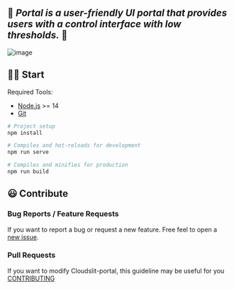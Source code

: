 🌈 _**Portal** is a user-friendly UI portal that provides users with a control interface with low thresholds._ 🌈
---

![image](https://user-images.githubusercontent.com/34047788/178912108-eccd2819-e4b3-4d8e-9dd3-d1c2b16458fd.png)


## 💪🏻 Start

Required Tools: 
- [Node.js](https://nodejs.org/en/download/) >= 14
- [Git](https://git-scm.com/downloads) 


```bash
# Project setup
npm install

# Compiles and hot-reloads for development
npm run serve

# Compiles and minifies for production
npm run build
```

## 😃 Contribute

### Bug Reports / Feature Requests
If you want to report a bug or request a new feature. Free feel to open a [new issue](https://github.com/CloudSlit/cloudslit/pulls).

### Pull Requests

If you want to modify Cloudslit-portal, this guideline may be useful for you [CONTRIBUTING](https://github.com/CloudSlit/cloudslit/blob/main/portal/CONTRIBUTING.md)

